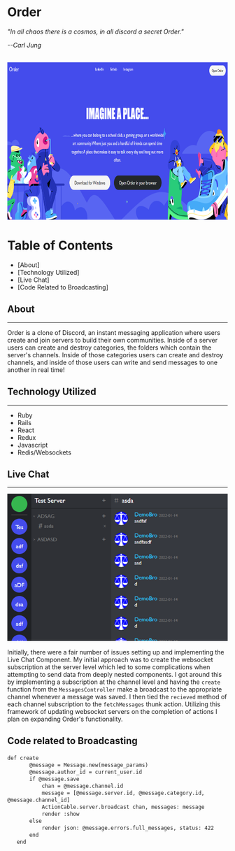 

<h1>Order</h1>



<i>"In all chaos there is a cosmos, in all discord a secret Order."

--Carl Jung</i>

<br>
<img src='./app/assets/images/readme/OrderScreenShot.png'  height='360px' />

# Table of Contents #

* [About]
* [Technology Utilized]
* [Live Chat]
* [Code Related to Broadcasting]

## About 
---
Order is a clone of Discord, an instant messaging application where users create and join servers to build their own communities. Inside of a server users can create and destroy categories, the folders which contain the server's channels. Inside of those categories users can create and destroy channels, and inside of those users can write and send messages to one another in real time!

## Technology Utilized ##
---
 * Ruby
 * Rails
 * React
 * Redux
 * Javascript
 * Redis/Websockets

 ## Live Chat <a name="Live"></a>
 ____

 <img src='./app/assets/images/readme/messageIndex.png' />

 Initially, there were a fair number of issues setting up and implementing the Live Chat Component. My initial approach was to create the websocket subscription at the server level which led to some complications when attempting to send data from deeply nested components. I got around this by implementing a subscription at the channel level and having the `create` function from the `MessagesController` make a broadcast to the appropriate channel whenever a message was saved. I then tied the `recieved` method of each channel subscription to the `fetchMessages` thunk action. Utilizing this framework of updating websocket servers on the completion of actions I plan on expanding Order's functionality.


 ## Code related to Broadcasting

 ```
 def create
        @message = Message.new(message_params)
        @message.author_id = current_user.id
        if @message.save
            chan = @message.channel.id
            message = [@message.server.id, @message.category.id, @message.channel_id]
            ActionCable.server.broadcast chan, messages: message
            render :show
        else 
            render json: @message.errors.full_messages, status: 422
        end
    end
 ``` 

